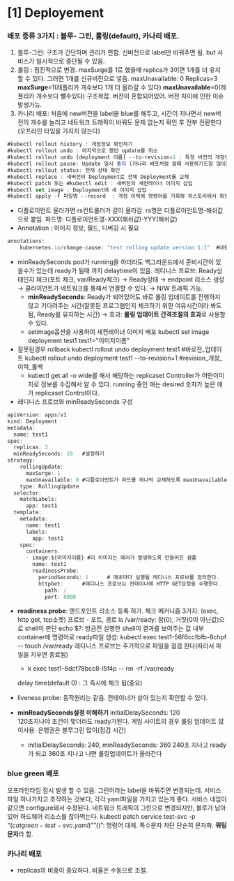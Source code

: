 # [1] Deployement
### 배포 종류 3가지 : 블루- 그린, 롤링(default), 카나리 배포.
1. 블루-그린: 구조가 간단하며 관리가 편함. 신버전으로 label만 바꿔주면 됨. but 서비스가 일시적으로 중단될 수 있음. 
2. 롤링 : 점진적으로 변경. maxSurge를 1로 했을때 replica가 3이면 1개를 더 유지 할 수 있다. 그러면 1개를 신규버전으로 넣음. maxUnavailable: 0 Replicas=3 
   **maxSurge**=1(레플리카 개수보다 1개 더 올라갈 수 있다) 
   **maxUnavailable**=0(레플리카 개수보다 뺄수있다) 
   구조복잡. 버전이 혼합되어있어. 버전 차이에 인한 이슈발생가능.
3. 카나리 배포: 처음에 new버전을 label을 blue를 해두고, 시간이 지나면서 new버전의 개수를 늘리고 네트워크 트래픽이 바꿔도 문제 없는지 확인 후 전부 전환한다(오프라인 타임을 가지지 않는다)

```jsx
#kubectl rollout history : 개정정보 확인하기
#kubectl rollout undo : 마지막으로 했던 update를 취소
#kubectl rollout undo [deployment 이름] --to-revision=1 : 특정 버전의 개정번호로 롤백
#kubectl rollout pause: Update 일시 중지 (카나리 배포처럼 쓸때 사용하기도함 많이X)
#kubectl rollout status: 현재 상태 확인
#kubectl replace : 새버전의 Deployment로 전체 Deployment를 교체
#kubectl patch 또는 #kubectl edit : 새버전의 새컨테이너 이미지 삽입
#kubectl set image : Deployment에 새 이미지 삽입
#kubectl apply -f 파일명 --record  : 개정 이력에 명령어를 기록해 히스토리에서 확인할 수 있다.
```

- 디플로이먼트 올라가면 rs컨트롤러가 같이 올라감. rs명은 디플로이언트명-해쉬값으로 붙임. 
	  파드명: 디플로이언트명-XXX(해쉬값)-YYY(해쉬값)
- Annotation : 이미지 정보, 필드, 디버깅 시 필요

```jsx
annotations:
    kubernetes.io/change-cause: "test rolling update version 1:1"  #내용추가하기
```

- minReadySeconds
   pod가 running을 하더라도 백그라운드에서 준비시간이 있을수가 있는데 ready가 될때 까지 delaytime이 있음. 
	   레디니스 프로브: Ready상태인지 체크(포트 체크, var/Ready체크) → Ready상태 → endpoint 리소스 생성 → 클라이언트가 네트워크를 통해서 연결할 수 있다. → N/W 트래픽 가능.
    - **minReadySeconds**: Ready가 되어있어도 바로 롤링 업데이트를 진행하지 않고 기다려주는 시간(잘못된 프로그램인지 체크하기 위한 여유시간이라 봐도 됨, Ready를 유지하는 시간) → 효과: **롤링 업데이트 간격조절의 효과**로 사용할 수 있다.
    - setimage옵션을 사용하여 새컨테이너 이미지 배포 
      kubectl set image deployment test1 test1="이미지이름"
- 잘못된경우 rollback
	kubectl rollout undo deployment test1 #바로전_업데이트
    kubectl rollout undo deployment test1 --to-revision=1 #revision_개정_이력_롤백
    - kubectl get all -o wide를 해서 해당하는 replicaset Controller가 어떤이미지로 정보를 수집해서 알 수 있다. running 중인 애는 desired 숫자가 높은 애가 replicaset Control이다.
- 레디니스 프로브와 minReadySeconds 구성

```jsx
apiVersion: apps/v1
kind: Deployment
metadata:
  name: test1
spec:
  replicas: 3
  minReadySeconds: 10   #설정하기
strategy:
    rollingUpdate:
      maxSurge: 1
      maxUnavailable: 0 #디플로이먼트가 파드를 하나씩 교체하도록 maxUnavailable을 0으로 설정
    type: RollingUpdate
  selector:
    matchLabels:
      app: test1
  template:
    metadata:
      name: test1
      labels:
        app: test1
    spec:
      containers:
      - image:${이미지이름} #이 이미지는 에러가 발생하도록 만들어진 샘플
        name: test1
        readinessProbe:
          periodSeconds: 1      # 매초마다 실행될 레디니스 프로브를 정의한다.
          httpGet:      #레디니스 프로브는 컨테이너에 HTTP GET요청을 수행한다.
            path: /
            port: 8080
```
- **readiness probe**: 엔드포인트 리소스 등록 허가. 
	  체크 메커니즘 3가지: (exec, http get, tcp소켓) 프로브 - 포트, 경로
	  ls /var/ready: 참(0), 거짓(0이 아닌값)으로 shell이 판단
	  echo $?: 방금전 실행한 shell이 결과를 보여주는 값
	  내부 container에 명령어로 ready파일 생성: kubectl exec test1-56f6ccfbfb-8chpf -- touch /var/ready
	  레디니스 프로브는 주기적으로 파일을 점검 한다(따라서 파일을 지우면 종료됨)
    
    - k exec test1-6dcf78bcc8-l5f4p -- rm -rf /var/ready
    
    delay time(default 0) : 그 즉시에 체크 됨(중요)
    
- liveness probe: 동작원리는 같음. 컨테이너가 살아 있는지 확인할 수 있다.
    
- **minReadySeconds설정 이해하기** 
	   initialDelaySeconds: 120   
	   120초지나야 조건이 맞더라도 ready가된다. 게임 사이트의 경우 롤링 업데이트 많이사용. 은행권은 블루그린 많이(점검 시간)
	- initialDelaySeconds: 240, minReadySeconds: 360 
	  240초 지나고 ready가 되고 360초 지나고 나면 롤링업데이트가 올라간다
### blue green 배포

오프라인타임 잠시 발생 할 수 있음. 그린이라는 label을 바꿔주면 변경되는데. 서비스 파일 하나가지고 조작하는 것보다, 각각 yaml파일을 가지고 있는게 좋다. 서비스 네임이 같으면 configure돼서 수정된다. 네트워크 트래픽이 그린으로 변경되지만, 블루가 남아있어 하드웨어 리소스를 잡아먹는다. 
kubectl patch service test-svc -p “$(cat green-test-svc.yaml)”
 ”$()”: 명령어 대체. 특수문자 차단 단순히 문자화. **쿼팅 문자**라 함. 
### 카나리 배포 
- replicas의 비중이 중요하다. 비율은 수동으로 조절.
